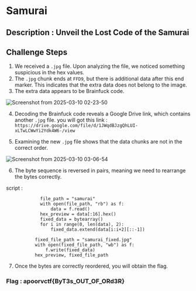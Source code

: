 # Samurai

## Description : Unveil the Lost Code of the Samurai

## Challenge Steps

1. We received a `.jpg` file. Upon analyzing the file, we noticed something suspicious in the hex values.
2. The `.jpg` chunk ends at `FFD9`, but there is additional data after this end marker. This indicates that the extra data does not belong to the image.
3. The extra data appears to be Brainfuck code.

![Screenshot from 2025-03-10 02-23-50](https://github.com/user-attachments/assets/b4da176a-fca8-4078-a880-57c832d7ffbb)

4. Decoding the Brainfuck code reveals a Google Drive link, which contains another `.jpg` file.
  you will got this link :``` https://drive.google.com/file/d/1JWqdBJzgQhLUI-xLTwLCWwYi2Ydk4W6-/view```

5. Examining the new `.jpg` file shows that the data chunks are not in the correct order.

![Screenshot from 2025-03-10 03-06-54](https://github.com/user-attachments/assets/3f0add1f-00a7-41ea-8fb4-1a834b4e4f5c)

6. The byte sequence is reversed in pairs, meaning we need to rearrange the bytes correctly.

script :

 ```
              file_path = "samurai"
              with open(file_path, "rb") as f:
                  data = f.read()
              hex_preview = data[:16].hex() 
              fixed_data = bytearray()
              for i in range(0, len(data), 2):
                  fixed_data.extend(data[i:i+2][::-1])  
              
            fixed_file_path = "samurai_fixed.jpg"
            with open(fixed_file_path, "wb") as f:
                f.write(fixed_data)
            hex_preview, fixed_file_path
```

7. Once the bytes are correctly reordered, you will obtain the flag.


### Flag : apoorvctf{ByT3s_OUT_OF_ORd3R}
